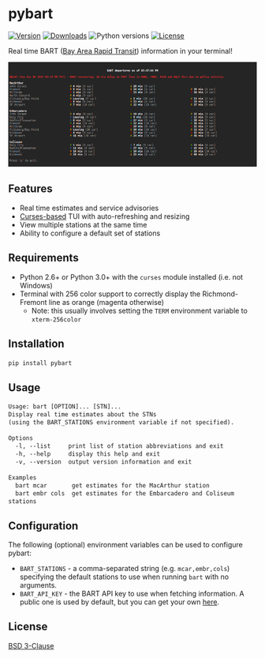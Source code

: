 # pybart
[![Version](https://img.shields.io/pypi/v/pybart.svg)](https://pypi.python.org/pypi/pybart)
[![Downloads](https://img.shields.io/pypi/dm/pybart.svg)](https://pypi.python.org/pypi/pybart)
![Python versions](https://img.shields.io/pypi/pyversions/pybart.svg)
[![License](https://img.shields.io/pypi/l/pybart.svg)](LICENSE)

Real time BART ([Bay Area Rapid Transit](https://www.bart.gov/)) information
in your terminal!

![Screenshot](screenshot.png)

## Features
- Real time estimates and service advisories
- [Curses-based](https://en.wikipedia.org/wiki/Curses_(programming_library))
  TUI with auto-refreshing and resizing
- View multiple stations at the same time
- Ability to configure a default set of stations

## Requirements
- Python 2.6+ or Python 3.0+ with the `curses` module installed (i.e. not
  Windows)
- Terminal with 256 color support to correctly display the Richmond-Fremont
  line as orange (magenta otherwise)
  - Note: this usually involves setting the `TERM` environment variable to
    `xterm-256color`

## Installation
`pip install pybart`

## Usage
    Usage: bart [OPTION]... [STN]...
    Display real time estimates about the STNs
    (using the BART_STATIONS environment variable if not specified).

    Options
      -l, --list     print list of station abbreviations and exit
      -h, --help     display this help and exit
      -v, --version  output version information and exit

    Examples
      bart mcar       get estimates for the MacArthur station
      bart embr cols  get estimates for the Embarcadero and Coliseum stations

## Configuration
The following (optional) environment variables can be used to configure pybart:

- `BART_STATIONS` - a comma-separated string (e.g. `mcar,embr,cols`) specifying
  the default stations to use when running `bart` with no arguments.
- `BART_API_KEY` - the BART API key to use when fetching information. A public
  one is used by default, but you can get your own
  [here](http://api.bart.gov/api/register.aspx).

## License
[BSD 3-Clause](https://opensource.org/licenses/BSD-3-Clause)
